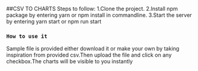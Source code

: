 ##CSV TO CHARTS
Steps to follow:
1.Clone the project.
2.Install npm package by entering yarn or npm install in commandline.
3.Start the server by entering yarn start or npm run start

### `How to use it`
Sample file is provided either download it or make your own by taking inspiration from provided csv.Then upload the file and click on any checkbox.The charts will be visible to you instantly 

